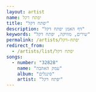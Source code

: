 ```yaml
---
layout: artist
name: יפתח דקל
title: "יפתח דקל"
description: "דף האמן יפתח דקל"
keywords: "שירים, מוזיקה, יפתח דקל"
permalink: /artists/יפתח-דקל
redirect_from:
  - /artists/list/יפתח דקל
songs:
  - number: "32828"
    name: "עמק האהבה"
    album: "סינגלים"
    artist: "יפתח דקל"
---
```


